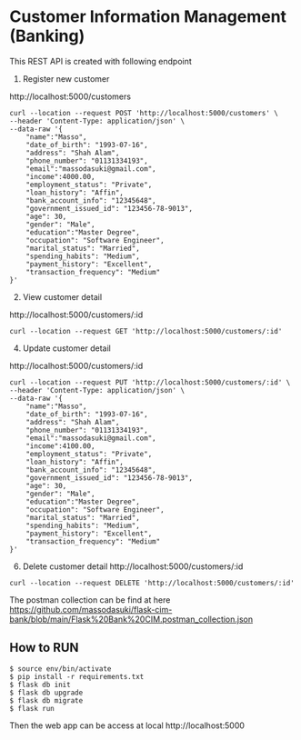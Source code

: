 # Customer Information Management (Banking)

This REST API is created with following endpoint
 
1. Register new customer

http://localhost:5000/customers

```
curl --location --request POST 'http://localhost:5000/customers' \
--header 'Content-Type: application/json' \
--data-raw '{ 
    "name":"Masso",
    "date_of_birth": "1993-07-16",
    "address": "Shah Alam",
    "phone_number": "01131334193",
    "email":"massodasuki@gmail.com",
    "income":4000.00,
    "employment_status": "Private",
    "loan_history": "Affin",
    "bank_account_info": "12345648",
    "government_issued_id": "123456-78-9013",
    "age": 30,
    "gender": "Male",
    "education":"Master Degree",
    "occupation": "Software Engineer",
    "marital_status": "Married",
    "spending_habits": "Medium",
    "payment_history": "Excellent",
    "transaction_frequency": "Medium"
}'
```

2. View customer detail

http://localhost:5000/customers/:id

```
curl --location --request GET 'http://localhost:5000/customers/:id'
```

4. Update customer detail

http://localhost:5000/customers/:id

```
curl --location --request PUT 'http://localhost:5000/customers/:id' \
--header 'Content-Type: application/json' \
--data-raw '{ 
    "name":"Masso",
    "date_of_birth": "1993-07-16",
    "address": "Shah Alam",
    "phone_number": "01131334193",
    "email":"massodasuki@gmail.com",
    "income":4100.00,
    "employment_status": "Private",
    "loan_history": "Affin",
    "bank_account_info": "12345648",
    "government_issued_id": "123456-78-9013",
    "age": 30,
    "gender": "Male",
    "education":"Master Degree",
    "occupation": "Software Engineer",
    "marital_status": "Married",
    "spending_habits": "Medium",
    "payment_history": "Excellent",
    "transaction_frequency": "Medium"
}'
```

6. Delete customer detail
http://localhost:5000/customers/:id

```
curl --location --request DELETE 'http://localhost:5000/customers/:id'

```

The postman collection can be find at here https://github.com/massodasuki/flask-cim-bank/blob/main/Flask%20Bank%20CIM.postman_collection.json

## How to RUN 

```
$ source env/bin/activate
$ pip install -r requirements.txt
$ flask db init
$ flask db upgrade
$ flask db migrate
$ flask run
```

Then the web app can be access at local http://localhost:5000


